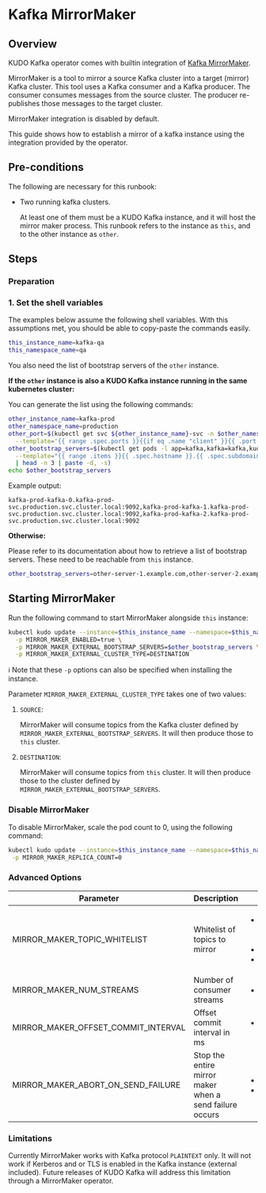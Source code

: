 # Kafka MirrorMaker

## Overview

KUDO Kafka operator comes with builtin integration of [Kafka MirrorMaker](https://cwiki.apache.org/confluence/pages/viewpage.action?pageId=27846330).

MirrorMaker is a tool to mirror a source Kafka cluster into a target (mirror) Kafka cluster.
This tool uses a Kafka consumer and a Kafka producer.
The consumer consumes messages from the source cluster.
The producer re-publishes those messages to the target cluster.

MirrorMaker integration is disabled by default.

This guide shows how to establish a mirror of a kafka instance using the integration
provided by the operator.

## Pre-conditions

The following are necessary for this runbook:
- Two running kafka clusters.
 
  At least one of them must be a KUDO Kafka instance, and it will host the mirror maker process. 
  This runbook refers to the instance as `this`, and to the other instance as `other`.

## Steps

### Preparation

### 1. Set the shell variables

The examples below assume the following shell variables. With this assumptions met, you should be able to copy-paste the commands easily.

```bash
this_instance_name=kafka-qa
this_namespace_name=qa
```

You also need the list of bootstrap servers of the `other` instance.

**If the `other` instance is also a KUDO Kafka instance running in the same kubernetes
cluster:**
 
You can generate the list using the following commands:
```bash
other_instance_name=kafka-prod
other_namespace_name=production
other_port=$(kubectl get svc ${other_instance_name}-svc -n $other_namespace_name \
  --template='{{ range .spec.ports }}{{if eq .name "client" }}{{ .port }}{{ end }}{{ end }}')
other_bootstrap_servers=$(kubectl get pods -l app=kafka,kafka=kafka,kudo.dev/instance=$other_instance_name -n $other_namespace_name \
  --template="{{ range .items }}{{ .spec.hostname }}.{{ .spec.subdomain }}.{{ .metadata.namespace }}.svc.cluster.local:$other_port{{ \"\\n\" }}{{end}}" \
  | head -n 3 | paste -d, -s)
echo $other_bootstrap_servers 
```

Example output:
```
kafka-prod-kafka-0.kafka-prod-svc.production.svc.cluster.local:9092,kafka-prod-kafka-1.kafka-prod-svc.production.svc.cluster.local:9092,kafka-prod-kafka-2.kafka-prod-svc.production.svc.cluster.local:9092
```

**Otherwise:**

Please refer to its documentation about how to retrieve a list of bootstrap servers.
These need to be reachable from `this` instance.

```bash
other_bootstrap_servers=other-server-1.example.com,other-server-2.example.com
```

## Starting MirrorMaker

Run the following command to start MirrorMaker alongside `this` instance:

```sh
kubectl kudo update --instance=$this_instance_name --namespace=$this_namespace_name \
  -p MIRROR_MAKER_ENABLED=true \
  -p MIRROR_MAKER_EXTERNAL_BOOTSTRAP_SERVERS=$other_bootstrap_servers \
  -p MIRROR_MAKER_EXTERNAL_CLUSTER_TYPE=DESTINATION
```

:information_source: Note that these `-p` options can also be specified when installing
the instance.

Parameter `MIRROR_MAKER_EXTERNAL_CLUSTER_TYPE` takes one of two values:

1. `SOURCE`:

   MirrorMaker will consume topics from the Kafka cluster defined by `MIRROR_MAKER_EXTERNAL_BOOTSTRAP_SERVERS`.
   It will then produce those to `this` cluster.

2. `DESTINATION`:
 
   MirrorMaker will consume topics from `this` cluster.
   It will then produce those to the cluster defined by `MIRROR_MAKER_EXTERNAL_BOOTSTRAP_SERVERS`.


### Disable MirrorMaker

To disable MirrorMaker, scale the
pod count to 0, using the following command:

```sh
kubectl kudo update --instance=$this_instance_name --namespace=$this_namespace_name \
 -p MIRROR_MAKER_REPLICA_COUNT=0
``` 

### Advanced Options

|Parameter|Description|Example|
|--|--|--|
| MIRROR_MAKER_TOPIC_WHITELIST | Whitelist of topics to mirror |<ul> <li> ".*" for all topics (default) <li>"topic1"</li> <li> "topic5,topic6"</li></ul> |
|MIRROR_MAKER_NUM_STREAMS|Number of consumer streams|<ul><li>"1" (default)</li></ul>|
|MIRROR_MAKER_OFFSET_COMMIT_INTERVAL|Offset commit interval in ms|<ul><li>"60000" for 1 min (default)</li></ul>|
|MIRROR_MAKER_ABORT_ON_SEND_FAILURE| Stop the entire mirror maker when a send failure occurs |<ul><li>"true" (default)</li><li>"false"</li></ul>|

### Limitations

Currently MirrorMaker works with Kafka protocol `PLAINTEXT` only. It will not work if Kerberos and or TLS is
enabled in the Kafka instance (external included). Future releases of KUDO Kafka will
address this limitation through a MirrorMaker operator.
